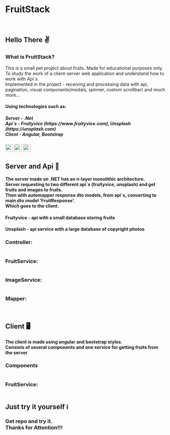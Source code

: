 # FruitStack
<div>
  <img src="https://user-images.githubusercontent.com/90128195/210262239-c4a91025-3967-4668-bc00-31d4637c17e3.png" alt="">
  <img src="https://user-images.githubusercontent.com/90128195/210262311-d5fbdb8f-efa8-4379-b021-c387e171ae80.png" alt="">
  <img src="https://user-images.githubusercontent.com/90128195/210262292-1dcb627d-bc25-4a84-9647-bb8c19be99f8.png" alt="">
  <img src="https://user-images.githubusercontent.com/90128195/210262337-81b2544c-1d7b-4e01-a415-c8e0436f78a4.png" alt="">
  <img src="https://user-images.githubusercontent.com/90128195/210270458-9d74d483-cf47-4271-a4ef-e3955078e984.png" alt="">
  <img src="https://user-images.githubusercontent.com/90128195/210270554-7d517323-9de1-4c39-ba95-5f37bfd278da.png" alt="">
</div>

<h2>
  Hello There ✌️
</h2>

<h4>
  <h3>What is FruitStack?</h3>
    This is a small pet project about fruits. Made for educational purposes only.
    To study the work of a client-server web application and understand how to work with Api`s.<br>
    Implemented in the project - receiving and processing data with api, pagination, visual components(modals, spinner, custom scrollbar) and much more...
    <h4 style="margin-top="10px"">
    Using technologies such as:
    </h4>
    <h5 style="margin-top="8px"">
    Server - .Net<br>
    Api`s - Fruityvice (https://www.fruityvice.com), Unsplash (https://unsplash.com)<br>
    Client - Angular, Bootstrap<br>
    </h5>
  <div>
    <img width="24px" src="https://cdn.icon-icons.com/icons2/2699/PNG/512/angular_logo_icon_169595.png" alt="">
    <img width="24px" src="https://uxwing.com/wp-content/themes/uxwing/download/brands-and-social-media/microsoft-dot-net-icon.png" alt="">
    <img width="24px" src="https://cdn-icons-png.flaticon.com/512/5968/5968672.png" alt="">
  </div>
</h4>

<h2>
  Server and Api 🔌
</h2>

<h4>
  The server made on .NET has an n-layer monolithic architecture.<br>
  Server requesting to two different api`s (fruityvice, unsplash) and get fruits and images to fruits.<br>
  Then with automapper response dto models, from api`s, converting to main dto model 'FruitResponse'.<br>
  Which goes to the client.<br>
</h4>
<h4> Fruityvice - api with a small database storing fruits</h4>
<h4> Unsplash - api service with a large database of copyright photos</h4>
<h3>Controller:</h3>
<img width="" src="https://user-images.githubusercontent.com/90128195/210269056-07870371-f4c7-4868-bce5-5c200061169a.png" alt="">

<h3>FruitService:</h3>
<img width="" src="https://user-images.githubusercontent.com/90128195/210269228-22d16b78-5ce0-434a-9f25-6fb266280dc1.png" alt="">

<h3>ImageService:</h3>
<img width="" src="https://user-images.githubusercontent.com/90128195/210269292-13b25f76-3d09-4b9e-bde4-301dc58f2444.png" alt="">

<h3>Mapper:</h3>
<img width="" src="https://user-images.githubusercontent.com/90128195/210269362-efb434eb-a38e-45e5-a0d2-34b361812f26.png" alt="">
<img width="" src="https://user-images.githubusercontent.com/90128195/210269397-40e1e9d5-a99f-4857-85b2-34e5bbcdfe74.png" alt="">

<h2>
  Client 🖥️
</h2>
<h4>
  The client is made using angular and bootstrap styles.<br>
  Consists of several components and one service for getting fruits from the server
</h4>
<h3>Components</h3>
<img width="" src="https://user-images.githubusercontent.com/90128195/210270130-fcf85ec8-cc39-41e7-9d99-12fb7f2bb309.png" alt="">

<h3>FruitService:</h3>
<img width="" src="https://user-images.githubusercontent.com/90128195/210270173-b0fa73dd-5de1-4760-acb1-7d5b1f23ec68.png" alt="">

<h2>
  Just try it yourself ℹ️
</h2>
<h3>
  Get repo and try it.<br>
  Thanks for Attention!!!
</h3>
